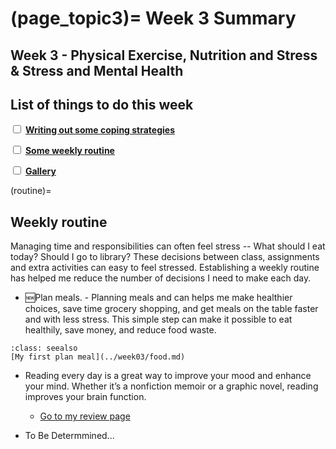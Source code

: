 (page_topic3)=
Week 3 Summary
=======================
## Week 3 - Physical Exercise, Nutrition and Stress & Stress and Mental Health

## List of things to do this week

<label><input type="checkbox" id="week02_task1" class="box"> [**Writing out some coping strategies**](../week02/strategies.md)</input></label>

<label><input type="checkbox" id="week02_task2" class="box"> [**Some weekly routine**](routine) </input></label>

<label><input type="checkbox" id="week02_task3" class="box"> [**Gallery**](../week05/gallery.md) </input></label>



(routine)=
## Weekly routine
Managing time and responsibilities can often feel stress -- What should I eat today? Should I go to library? These decisions between class, assignments and extra activities can easy to feel stressed. 
Establishing a weekly routine has helped me reduce the number of decisions I need to make each day.

- 🆕Plan meals.
      - Planning meals and can helps me make healthier choices, save time grocery shopping, and get meals on the table faster and with less stress. This simple step can make it possible to eat healthily, save money, and reduce food waste.
```{admonition} See also
:class: seealso
[My first plan meal](../week03/food.md)
```
  
- Reading every day is a great way to improve your mood and enhance your mind. Whether it’s a nonfiction memoir or a graphic novel, reading improves your brain function.
    - [Go to my review page](../week05/videos.md)

- To Be Determmined...

